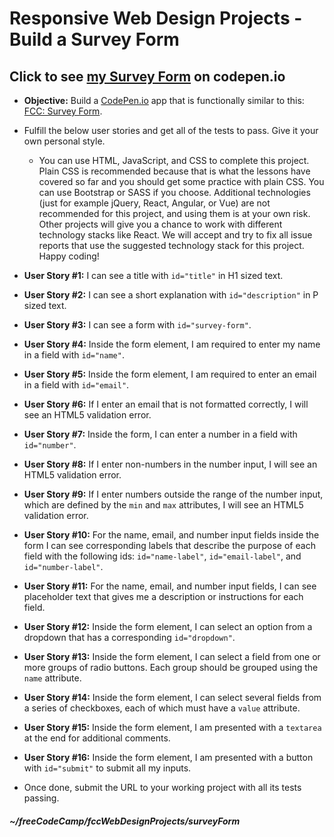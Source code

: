 # Responsive Web Design Projects - Build a Survey Form

## Click to see [my Survey Form](https://codepen.io/sroma/full/gNXVaJ) on codepen.io

* **Objective:** Build a [CodePen.io](https://codepen.io) app that is functionally similar to this: [FCC: Survey Form](https://codepen.io/freeCodeCamp/full/VPaoNP).  
* Fulfill the below user stories and get all of the tests to pass. Give it your own personal style.  
  * You can use HTML, JavaScript, and CSS to complete this project. Plain CSS is recommended because that is what the lessons have covered so far and you should get some practice with plain CSS. You can use Bootstrap or SASS if you choose. Additional technologies (just for example jQuery, React, Angular, or Vue) are not recommended for this project, and using them is at your own risk. Other projects will give you a chance to work with different technology stacks like React. We will accept and try to fix all issue reports that use the suggested technology stack for this project. Happy coding!  


* **User Story #1:** I can see a title with `id="title"` in H1 sized text.  
* **User Story #2:** I can see a short explanation with `id="description"` in P sized text.  
* **User Story #3:** I can see a form with `id="survey-form"`.  
* **User Story #4:** Inside the form element, I am required to enter my name in a field with `id="name"`.  
* **User Story #5:** Inside the form element, I am required to enter an email in a field with `id="email"`.  
* **User Story #6:** If I enter an email that is not formatted correctly, I will see an HTML5 validation error.  
* **User Story #7:** Inside the form, I can enter a number in a field with `id="number"`.  
* **User Story #8:** If I enter non-numbers in the number input, I will see an HTML5 validation error.  
* **User Story #9:** If I enter numbers outside the range of the number input, which are defined by the `min` and `max` attributes, I will see an HTML5 validation error.  
* **User Story #10:** For the name, email, and number input fields inside the form I can see corresponding labels that describe the purpose of each field with the following ids: `id="name-label"`, `id="email-label"`, and `id="number-label"`.  
* **User Story #11:** For the name, email, and number input fields, I can see placeholder text that gives me a description or instructions for each field.  
* **User Story #12:** Inside the form element, I can select an option from a dropdown that has a corresponding `id="dropdown"`.  
* **User Story #13:** Inside the form element, I can select a field from one or more groups of radio buttons. Each group should be grouped using the `name` attribute.  
* **User Story #14:** Inside the form element, I can select several fields from a series of checkboxes, each of which must have a `value` attribute.  
* **User Story #15:** Inside the form element, I am presented with a `textarea` at the end for additional comments.  
* **User Story #16:** Inside the form element, I am presented with a button with `id="submit"` to submit all my inputs.   
* Once done, submit the URL to your working project with all its tests passing.

##### ~/freeCodeCamp/fccWebDesignProjects/surveyForm  
